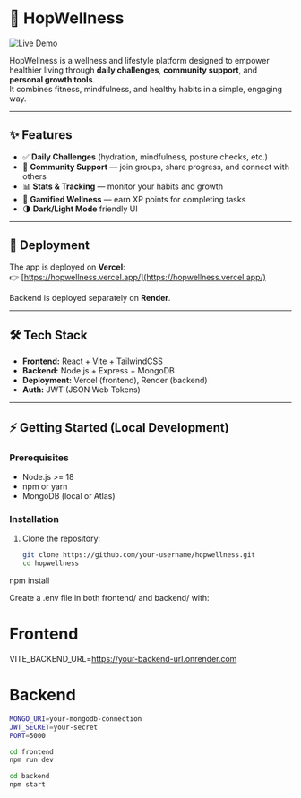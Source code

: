 # 🌿 HopWellness

[![Live Demo](https://img.shields.io/badge/demo-online-green)](https://hopwellness.vercel.app/)

HopWellness is a wellness and lifestyle platform designed to empower healthier living through **daily challenges**, **community support**, and **personal growth tools**.  
It combines fitness, mindfulness, and healthy habits in a simple, engaging way.

---

## ✨ Features
- ✅ **Daily Challenges** (hydration, mindfulness, posture checks, etc.)
- 👥 **Community Support** — join groups, share progress, and connect with others
- 📊 **Stats & Tracking** — monitor your habits and growth
- 🎯 **Gamified Wellness** — earn XP points for completing tasks
- 🌗 **Dark/Light Mode** friendly UI


---

## 🚀 Deployment
The app is deployed on **Vercel**:  
👉 [https://hopwellness.vercel.app/](https://hopwellness.vercel.app/)

Backend is deployed separately on **Render**.

---

## 🛠️ Tech Stack
- **Frontend:** React + Vite + TailwindCSS
- **Backend:** Node.js + Express + MongoDB
- **Deployment:** Vercel (frontend), Render (backend)
- **Auth:** JWT (JSON Web Tokens)

---

## ⚡ Getting Started (Local Development)

### Prerequisites
- Node.js >= 18
- npm or yarn
- MongoDB (local or Atlas)

### Installation
1. Clone the repository:
   ```bash
   git clone https://github.com/your-username/hopwellness.git
   cd hopwellness

npm install

Create a .env file in both frontend/ and backend/ with:

# Frontend
VITE_BACKEND_URL=https://your-backend-url.onrender.com

# Backend
   ```bash
   MONGO_URI=your-mongodb-connection
   JWT_SECRET=your-secret
   PORT=5000

cd frontend
npm run dev

cd backend
npm start
